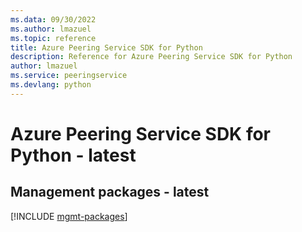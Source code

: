 ```yaml
---
ms.data: 09/30/2022
ms.author: lmazuel
ms.topic: reference
title: Azure Peering Service SDK for Python
description: Reference for Azure Peering Service SDK for Python
author: lmazuel
ms.service: peeringservice
ms.devlang: python
---
```

# Azure Peering Service SDK for Python - latest

## Management packages - latest
[!INCLUDE [mgmt-packages](peering-service-mgmt-index.md)]